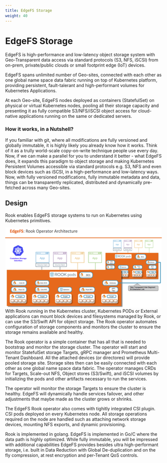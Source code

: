 ```yaml
---
title: EdgeFS Storage
weight: 40
---
```


# EdgeFS Storage

EdgeFS is high-performance and low-latency object storage system with Geo-Transparent data access via standard protocols (S3, NFS, iSCSI) from on-prem, private/public clouds or small footprint edge (IoT) devices.

EdgeFS spans unlimited number of Geo-sites, connected with each other as one global name space data fabric running on top of Kubernetes platform, providing persistent, fault-talerant and high-performant volumes for Kubernetes Applications.

At each Geo-site, EdgeFS nodes deployed as containers (StatefulSet) on physical or virtual Kubernetes nodes, pooling all their storage capacity and presenting it as fully compatible S3/NFS/iSCSI object access for cloud-native applications running on the same or dedicated servers.

### How it works, in a Nutshell?

If you familiar with git, where all modifications are fully versioned and globally immutable, it is highly likely you already know how it works. Think of it as a trully world-scale copy-on-write technique people use every day. Now, if we can make a parallel for you to understand it better - what EdgeFS does, it expands this paradigm to object storage and making Kubernetes Persistent Volumes accessible via standard protocols e.g. S3, NFS and even block devices such as iSCSI, in a high-performance and low-latency ways. Now, with fully versioned modifications, fully immutable metadata and data, things can be transparently replicated, distributed and dynamically pre-fetched across many Geo-sites.

## Design

Rook enables EdgeFS storage systems to run on Kubernetes using Kubernetes primitives.

![EdgeFS Rook Architecture on Kubernetes](media/edgefs-rook.png)
With Rook running in the Kubernetes cluster, Kubernetes PODs or External applications can
mount block devices and filesystems managed by Rook, or can use the S3/Swift API for object storage. The Rook operator
automates configuration of storage components and monitors the cluster to ensure the storage remains available
and healthy.

The Rook operator is a simple container that has all that is needed to bootstrap and monitor the storage cluster. The operator will start and monitor StatefulSet storage Targets, gRPC manager and Prometheus Multi-Tenant Dashboard. All the attached devices (or directores) will provide pooled storage site. Storage sites then can be easily connected with each other as one global name space data fabric. The operator manages CRDs for Targets, Scale-out NFS, Object stores (S3/Swift), and iSCSI volumes by initializing the pods and other artifacts necessary to
run the services.

The operator will monitor the storage Targets to ensure the cluster is healthy. EdgeFS will dynamically handle services failover, and other adjustments that maybe made as the cluster grows or shrinks.

The EdgeFS Rook operator also comes with tighitly integrated CSI plugin. CSI pods deployed on every Kubernetes node. All storage operations required on the node are handled such as attaching network storage devices, mounting NFS exports, and dynamic provisioning.

Rook is implemented in golang. EdgeFS is implemented in Go/C where the data path is highly optimized.
While fully immutable, you will be impressed with additional capabilities EdgeFS provides besides ultra high-performant storage, i.e. built in Data Reduction with Global De-duplication and on the fly compression, at rest encryption and per-Tenant QoS controls.

